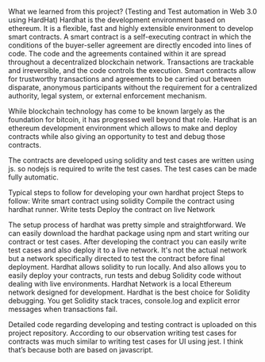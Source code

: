 What we learned from this project? 
(Testing and Test automation in Web 3.0 using HardHat)
Hardhat is the development environment based on ethereum. It is a flexible, fast and highly extensible environment to develop smart contracts.
A smart contract is a self-executing contract in which the conditions of the buyer-seller agreement are directly encoded into lines of code. The code and the agreements contained within it are spread throughout a decentralized blockchain network. Transactions are trackable and irreversible, and the code controls the execution.
Smart contracts allow for trustworthy transactions and agreements to be carried out between disparate, anonymous participants without the requirement for a centralized authority, legal system, or external enforcement mechanism.

While blockchain technology has come to be known largely as the foundation for bitcoin, it has progressed well beyond that role.
Hardhat is an ethereum development environment which allows to make and deploy contracts while also giving an opportunity to test and debug those contracts.

The contracts are developed using solidity and test cases are written using js. so nodejs is required to write the test cases. The test cases can be made fully automatic.

Typical steps to follow for developing your own hardhat project
Steps to follow:
Write smart contract using solidity
Compile the contract using hardhat runner.
Write tests
Deploy the contract on live Network

The setup process of hardhat was pretty simple and straightforward. We can easily download the hardhat package using npm and start writing our contract or test cases. 
After developing the contract you can easily write test cases and also deploy it to a live network. It's not the actual network but a network specifically directed to test the contract before final deployment.
Hardhat allows solidity to run locally. And also allows you to easily deploy your contracts, run tests and debug Solidity code without dealing with live environments. Hardhat Network is a local Ethereum network designed for development. Hardhat is the best choice for Solidity debugging. You get Solidity stack traces, console.log and explicit error messages when transactions fail.

Detailed code regarding developing and testing contract is uploaded on this project repository. According to our observation writing test cases for contracts was much similar to writing test cases for UI using jest. I think that’s because both are based on javascript.
